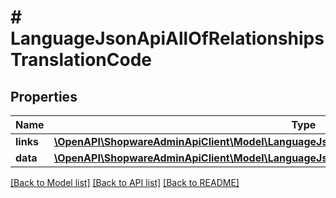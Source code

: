 # # LanguageJsonApiAllOfRelationshipsTranslationCode

## Properties

Name | Type | Description | Notes
------------ | ------------- | ------------- | -------------
**links** | [**\OpenAPI\ShopwareAdminApiClient\Model\LanguageJsonApiAllOfRelationshipsTranslationCodeLinks**](LanguageJsonApiAllOfRelationshipsTranslationCodeLinks.md) |  | [optional]
**data** | [**\OpenAPI\ShopwareAdminApiClient\Model\LanguageJsonApiAllOfRelationshipsTranslationCodeData**](LanguageJsonApiAllOfRelationshipsTranslationCodeData.md) |  | [optional]

[[Back to Model list]](../../README.md#models) [[Back to API list]](../../README.md#endpoints) [[Back to README]](../../README.md)

